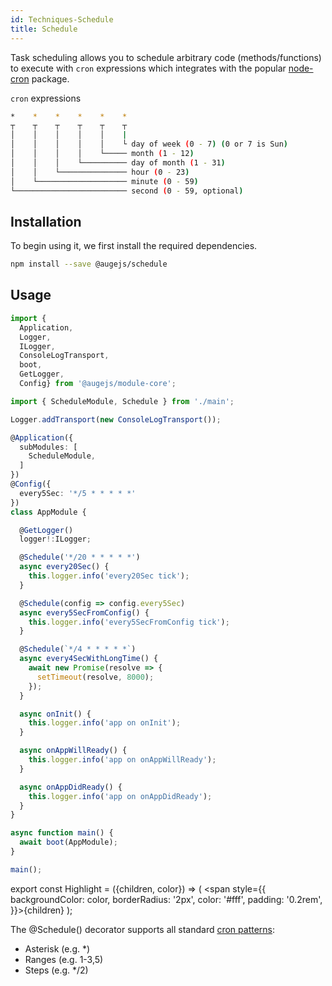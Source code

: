 ```yaml
---
id: Techniques-Schedule
title: Schedule
---
```


Task scheduling allows you to schedule arbitrary code (methods/functions) to execute with `cron` expressions which integrates with the popular [node-cron](https://github.com/kelektiv/node-cron) package. 


`cron` expressions

```bash
*    *    *    *    *    *
┬    ┬    ┬    ┬    ┬    ┬
│    │    │    │    │    |
│    │    │    │    │    └ day of week (0 - 7) (0 or 7 is Sun)
│    │    │    │    └───── month (1 - 12)
│    │    │    └────────── day of month (1 - 31)
│    │    └─────────────── hour (0 - 23)
│    └──────────────────── minute (0 - 59)
└───────────────────────── second (0 - 59, optional)
```

## Installation

To begin using it, we first install the required dependencies.


```bash
npm install --save @augejs/schedule
```

## Usage

```typescript
import { 
  Application, 
  Logger, 
  ILogger, 
  ConsoleLogTransport, 
  boot, 
  GetLogger, 
  Config} from '@augejs/module-core';

import { ScheduleModule, Schedule } from './main';

Logger.addTransport(new ConsoleLogTransport());

@Application({
  subModules: [
    ScheduleModule,
  ]
})
@Config({
  every5Sec: '*/5 * * * * *'
})
class AppModule {

  @GetLogger()
  logger!:ILogger;

  @Schedule('*/20 * * * * *')
  async every20Sec() {
    this.logger.info('every20Sec tick');
  }

  @Schedule(config => config.every5Sec)
  async every5SecFromConfig() {
    this.logger.info('every5SecFromConfig tick');
  }

  @Schedule(`*/4 * * * * *`)
  async every4SecWithLongTime() {
    await new Promise(resolve => {
      setTimeout(resolve, 8000);
    });
  }

  async onInit() {
    this.logger.info('app on onInit');
  }

  async onAppWillReady() {
    this.logger.info('app on onAppWillReady');
  }

  async onAppDidReady() {
    this.logger.info('app on onAppDidReady');
  }
}

async function main() {
  await boot(AppModule);
}

main();
```

export const Highlight = ({children, color}) => ( <span style={{
      backgroundColor: color,
      borderRadius: '2px',
      color: '#fff',
      padding: '0.2rem',
    }}>{children}</span> );

The <Highlight color="#25c2a0">@Schedule()</Highlight> decorator supports all standard [cron patterns](http://crontab.org/):

+ Asterisk (e.g. *)
+ Ranges (e.g. 1-3,5)
+ Steps (e.g. */2)